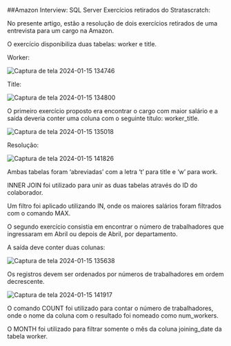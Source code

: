 ##Amazon Interview: SQL Server
Exercícios retirados do Stratascratch:

No presente artigo, estão a resolução de dois exercícios retirados de uma entrevista para um cargo na Amazon.

O exercício disponibiliza duas tabelas: worker e title.

Worker:

![Captura de tela 2024-01-15 134746](https://github.com/giovanakinocita/sql-amazon-interview/assets/99563440/a956a147-edec-401f-82a7-80934194dff3)

Title:

![Captura de tela 2024-01-15 134800](https://github.com/giovanakinocita/sql-amazon-interview/assets/99563440/5d082a51-5df0-454a-959f-aad09b7edb47)

O primeiro exercício proposto era encontrar o cargo com maior salário e a saída deveria conter uma coluna com o seguinte título: worker_title.

![Captura de tela 2024-01-15 135018](https://github.com/giovanakinocita/sql-amazon-interview/assets/99563440/53649f59-1c7a-4ddb-80cd-60bfdd60bb31)

Resolução:

![Captura de tela 2024-01-15 141826](https://github.com/giovanakinocita/sql-amazon-interview/assets/99563440/bd4e4c35-ea86-4789-b032-75223eedac75)

Ambas tabelas foram ‘abreviadas’ com a letra ‘t’ para title e ‘w’ para work.

INNER JOIN foi utilizado para unir as duas tabelas através do ID do colaborador.

Um filtro foi aplicado utilizando IN, onde os maiores salários foram filtrados com o comando MAX.

O segundo exercício consistia em encontrar o número de trabalhadores que ingressaram em Abril ou depois de Abril, por departamento.

A saída deve conter duas colunas:

![Captura de tela 2024-01-15 135638](https://github.com/giovanakinocita/sql-amazon-interview/assets/99563440/c64e5ca2-0318-44e1-8432-c555206e4428)

Os registros devem ser ordenados por números de trabalhadores em ordem decrescente.

![Captura de tela 2024-01-15 141917](https://github.com/giovanakinocita/sql-amazon-interview/assets/99563440/e87e58e5-dbbb-49a4-a9f8-0502526f71d4)

O comando COUNT foi utilizado para contar o número de trabalhadores, onde o nome da coluna com o resultado foi nomeado como num_workers.

O MONTH foi utilizado para filtrar somente o mês da coluna joining_date da tabela worker.



